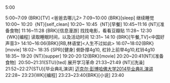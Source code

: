 
5:00

5:00~7:09 {BRK}[TV] <爸爸去哪儿2>
7:09~10:00 {BRK}[sleep] 继续睡觉
10:00~ 10:20  {NT}[self_clean]
10:20~ 10:45  {NT}[早餐]
10:45~11:16 {NT}[准备食物]
11:16~11:28 {BRK}[信息漫游] 找找电影，看看豆瓣贴
11:28~ 12:30  {WK}[编程]<life-time-tracker> 读取睡眠时间，以及活动时间
12:31~ 14:10 {BRK}[午餐,TV]<中国好声音3>
14:10~16:06{BRK}[RB,林语堂]<人生不过如此>
16:07~18:02{BRK}[movie]<into the wild>
18:02~ 18:35 {SPR}[健身] 俯卧撑4g10, 杠铃上前举4g10,杠铃4g10
18:35~ 19:20 {NT}[supper]
19:20-20:12{BRK}[movie] <into the wild>
20:20~20:41{NT}[准备食物] 
20:50~21:31{STU}[ted] 展开学习革命
21:33~21:49 {NT}[洗澡]
21:52~22:27{STU}[毕业典礼演讲] [迈克尔·彭博哈佛大学2014毕业典礼演讲](http://v.163.com/movie/2014/5/T/Q/M9TCRI0FA_M9TCSMKTQ.html)
22:28~ 23:23{WK}[编程] <life-time-tracker>
23:23~23:40{BRK}[小说]
23:40
